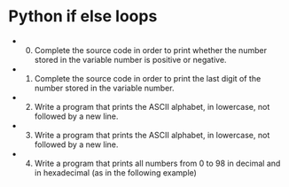 # Python if else loops

- 0. Complete the source code in order to print whether the number stored in the variable number is positive or negative.
- 1. Complete the source code in order to print the last digit of the number stored in the variable number.
- 2. Write a program that prints the ASCII alphabet, in lowercase, not followed by a new line.
- 3. Write a program that prints the ASCII alphabet, in lowercase, not followed by a new line.
- 4. Write a program that prints all numbers from 0 to 98 in decimal and in hexadecimal (as in the following example)

